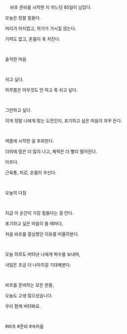 <p><img alt="" src="https://velog.velcdn.com/images/tonyhan18/post/d67ddc3f-a833-4ab4-9777-695b449f4b4d/image.jpg" />
<img alt="" src="https://velog.velcdn.com/images/tonyhan18/post/07d4e60e-6d8d-4092-b966-8cb7017ba288/image.jpg" />
<img alt="" src="https://velog.velcdn.com/images/tonyhan18/post/45feb2e8-46c7-46e2-84f2-f9ac3839a833/image.jpg" />
<img alt="" src="https://velog.velcdn.com/images/tonyhan18/post/fe37fce8-3cfa-417a-80f2-a99241cc6813/image.jpg" />
바프 준비를 시작한 지 어느덧 85일이 남았다.</p>
<p>오늘은 정말 힘들다.</p>
<p>머리가 어지럽고, 허기가 가시질 않는다.</p>
<p>기력도 없고, 온몸이 축 처진다.</p>
<p>​</p>
<p>솔직한 마음</p>
<p>​</p>
<p>쉬고 싶다.</p>
<p>하루쯤은 아무것도 안 하고 푹 쉬고 싶다.</p>
<p>​</p>
<p>그만하고 싶다.</p>
<p>이게 정말 나에게 맞는 도전인지, 포기하고 싶은 마음이 자꾸 든다.</p>
<p>​</p>
<p>여름에 시작한 걸 후회한다.</p>
<p>더위에 땀은 더 많이 나고, 체력은 더 빨리 떨어진다.</p>
<p>아프다.</p>
<p>근육통, 피로, 온몸이 쑤신다.</p>
<p>​</p>
<p>오늘의 다짐</p>
<p>​</p>
<p>지금 이 순간이 가장 힘들다는 걸 안다.</p>
<p>포기하고 싶은 마음이 들 때마다,</p>
<p>처음 바프를 결심했던 이유를 떠올려본다.</p>
<p>​</p>
<p>오늘 하루도 버텨낸 나에게 박수를 보내며,</p>
<p>내일은 조금 더 나아지길 기대해본다.</p>
<p>​</p>
<p>바프를 준비하는 모든 분들,</p>
<p>오늘도 고생 많으셨습니다.</p>
<p>우리 함께 버텨봐요.</p>
<p>​</p>
<p>#바프 #준비 #속마음</p>